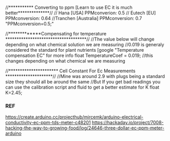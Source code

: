 
//*********** Converting to ppm [Learn to use EC it is much better**************//
// Hana      [USA]        PPMconverion:  0.5
// Eutech    [EU]          PPMconversion:  0.64
//Tranchen  [Australia]  PPMconversion:  0.7
"PPMconversion=0.5;"

//*************Compensating for temperature ************************************//
//The value below will change depending on what chemical solution we are measuring
//0.019 is generaly considered the standard for plant nutrients [google "Temperature compensation EC" for more info
float TemperatureCoef = 0.019; //this changes depending on what chemical we are measuring
 
//********************** Cell Constant For Ec Measurements *********************//
//Mine was around 2.9 with plugs being a standard size they should all be around the same
//But If you get bad readings you can use the calibration script and fluid to get a better estimate for K
float K=2.45;

### REF
https://create.arduino.cc/projecthub/mircemk/arduino-electrical-conductivity-ec-ppm-tds-meter-c48201
https://hackaday.io/project/7008-hacking-the-way-to-growing-food/log/24646-three-dollar-ec-ppm-meter-arduino 